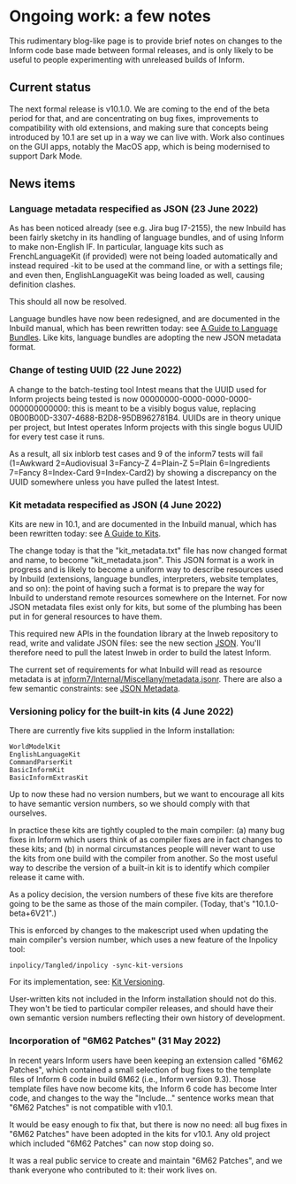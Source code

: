 # Ongoing work: a few notes

This rudimentary blog-like page is to provide brief notes on changes to the
Inform code base made between formal releases, and is only likely to be useful
to people experimenting with unreleased builds of Inform.

## Current status

The next formal release is v10.1.0. We are coming to the end of the beta period
for that, and are concentrating on bug fixes, improvements to compatibility
with old extensions, and making sure that concepts being introduced by 10.1
are set up in a way we can live with. Work also continues on the GUI apps,
notably the MacOS app, which is being modernised to support Dark Mode.

## News items

### Language metadata respecified as JSON (23 June 2022)

As has been noticed already (see e.g. Jira bug I7-2155), the new Inbuild has
been fairly sketchy in its handling of language bundles, and of using Inform
to make non-English IF. In particular, language kits such as FrenchLanguageKit
(if provided) were not being loaded automatically and instead required -kit
to be used at the command line, or with a settings file; and even then,
EnglishLanguageKit was being loaded as well, causing definition clashes.

This should all now be resolved.

Language bundles have now been redesigned, and are documented in the Inbuild
manual, which has been rewritten today: see [A Guide to Language Bundles](https://ganelson.github.io/inform/inbuild/M-agtlb.html).
Like kits, language bundles are adopting the new JSON metadata format.

### Change of testing UUID (22 June 2022)

A change to the batch-testing tool Intest means that the UUID used for Inform
projects being tested is now 00000000-0000-0000-0000-000000000000: this is meant
to be a visibly bogus value, replacing 0B00B00D-3307-4688-B2D8-95DB962781B4.
UUIDs are in theory unique per project, but Intest operates Inform projects with
this single bogus UUID for every test case it runs.

As a result, all six inblorb test cases and 9 of the inform7 tests will fail
(1=Awkward 2=Audiovisual 3=Fancy-Z 4=Plain-Z 5=Plain 6=Ingredients 7=Fancy
8=Index-Card 9=Index-Card2) by showing a discrepancy on the UUID somewhere
unless you have pulled the latest Intest.

### Kit metadata respecified as JSON (4 June 2022)

Kits are new in 10.1, and are documented in the Inbuild manual, which has been
rewritten today: see [A Guide to Kits](https://ganelson.github.io/inform/inbuild/M-agtk.html).

The change today is that the "kit_metadata.txt" file has now changed format and
name, to become "kit_metadata.json". This JSON format is a work in progress and
is likely to become a uniform way to describe resources used by Inbuild (extensions,
language bundles, interpreters, website templates, and so on): the point of having
such a format is to prepare the way for Inbuild to understand remote resources
somewhere on the Internet. For now JSON metadata files exist only for kits, but
some of the plumbing has been put in for general resources to have them.

This required new APIs in the foundation library at the Inweb repository to
read, write and validate JSON files: see the new section [JSON](https://ganelson.github.io/inweb/foundation-module/4-jsn.html).
You'll therefore need to pull the latest Inweb in order to build the latest Inform.

The current set of requirements for what Inbuild will read as resource metadata is
at [inform7/Internal/Miscellany/metadata.jsonr](inform7/Internal/Miscellany/metadata.jsonr).
There are also a few semantic constraints: see [JSON Metadata](https://ganelson.github.io/inform/supervisor-module/2-jm.html).

### Versioning policy for the built-in kits (4 June 2022)

There are currently five kits supplied in the Inform installation: 

	WorldModelKit
	EnglishLanguageKit
	CommandParserKit
	BasicInformKit
	BasicInformExtrasKit

Up to now these had no version numbers, but we want to encourage all kits to
have semantic version numbers, so we should comply with that ourselves.

In practice these kits are tightly coupled to the main compiler: (a) many bug fixes
in Inform which users think of as compiler fixes are in fact changes to these kits;
and (b) in normal circumstances people will never want to use the kits from one
build with the compiler from another. So the most useful way to describe the version
of a built-in kit is to identify which compiler release it came with.

As a policy decision, the version numbers of these five kits are therefore going
to be the same as those of the main compiler. (Today, that's "10.1.0-beta+6V21".)

This is enforced by changes to the makescript used when updating the main compiler's
version number, which uses a new feature of the Inpolicy tool:

	inpolicy/Tangled/inpolicy -sync-kit-versions

For its implementation, see: [Kit Versioning](https://ganelson.github.io/inform/inpolicy/2-kv.html).

User-written kits not included in the Inform installation should not do this.
They won't be tied to particular compiler releases, and should have their own
semantic version numbers reflecting their own history of development.

### Incorporation of "6M62 Patches" (31 May 2022)

In recent years Inform users have been keeping an extension called "6M62 Patches",
which contained a small selection of bug fixes to the template files of Inform 6
code in build 6M62 (i.e., Inform version 9.3). Those template files have now
become kits, the Inform 6 code has become Inter code, and changes to the way the
"Include..." sentence works mean that "6M62 Patches" is not compatible with v10.1.

It would be easy enough to fix that, but there is now no need: all bug fixes
in "6M62 Patches" have been adopted in the kits for v10.1. Any old project which
included "6M62 Patches" can now stop doing so.

It was a real public service to create and maintain "6M62 Patches", and we thank
everyone who contributed to it: their work lives on.
